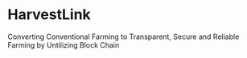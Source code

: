 # HarvestLink
Converting Conventional Farming to Transparent, Secure and Reliable Farming by Untilizing Block Chain
